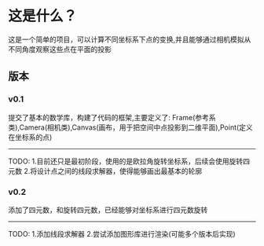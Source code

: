 # 这是什么？
这是一个简单的项目，可以计算不同坐标系下点的变换,并且能够通过相机模拟从不同角度观察这些点在平面的投影

## 版本
### v0.1
提交了基本的数学库，构建了代码的框架,主要定义了:
Frame(参考系类),Camera(相机类),Canvas(画布，用于把空间中点投影到二维平面),Point(定义在坐标系的点)
***
TODO:
  1.目前还只是最初阶段，使用的是欧拉角旋转坐标系，后续会使用旋转四元数
  2.将设计点之间的线段求解器，使得能够画出最基本的轮廓

### v0.2
 添加了四元数，和旋转四元数，已经能够对坐标系进行四元数旋转
***
TODO:
  1.添加线段求解器
  2.尝试添加图形库进行渲染(可能多个版本后实现)
